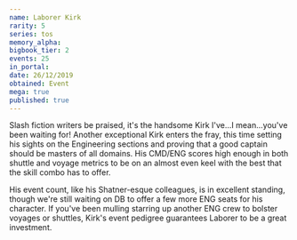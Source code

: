 ```yaml
---
name: Laborer Kirk
rarity: 5
series: tos
memory_alpha:
bigbook_tier: 2
events: 25
in_portal:
date: 26/12/2019
obtained: Event
mega: true
published: true
---
```


Slash fiction writers be praised, it's the handsome Kirk I've...I mean...you've been waiting for! Another exceptional Kirk enters the fray, this time setting his sights on the Engineering sections and proving that a good captain should be masters of all domains. His CMD/ENG scores high enough in both shuttle and voyage metrics to be on an almost even keel with the best that the skill combo has to offer.

His event count, like his Shatner-esque colleagues, is in excellent standing, though we're still waiting on DB to offer a few more ENG seats for his character. If you've been mulling starring up another ENG crew to bolster voyages or shuttles, Kirk's event pedigree guarantees Laborer to be a great investment.

